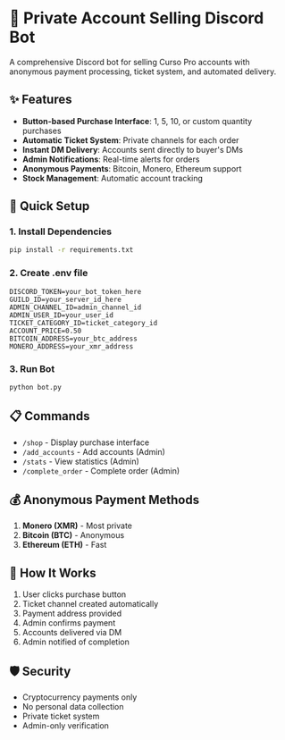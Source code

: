 # 🤖 Private Account Selling Discord Bot

A comprehensive Discord bot for selling Curso Pro accounts with anonymous payment processing, ticket system, and automated delivery.

## ✨ Features

- **Button-based Purchase Interface**: 1, 5, 10, or custom quantity purchases
- **Automatic Ticket System**: Private channels for each order
- **Instant DM Delivery**: Accounts sent directly to buyer's DMs
- **Admin Notifications**: Real-time alerts for orders
- **Anonymous Payments**: Bitcoin, Monero, Ethereum support
- **Stock Management**: Automatic account tracking

## 🚀 Quick Setup

### 1. Install Dependencies
```bash
pip install -r requirements.txt
```

### 2. Create .env file
```env
DISCORD_TOKEN=your_bot_token_here
GUILD_ID=your_server_id_here
ADMIN_CHANNEL_ID=admin_channel_id
ADMIN_USER_ID=your_user_id
TICKET_CATEGORY_ID=ticket_category_id
ACCOUNT_PRICE=0.50
BITCOIN_ADDRESS=your_btc_address
MONERO_ADDRESS=your_xmr_address
```

### 3. Run Bot
```bash
python bot.py
```

## 📋 Commands

- `/shop` - Display purchase interface
- `/add_accounts` - Add accounts (Admin)
- `/stats` - View statistics (Admin)  
- `/complete_order` - Complete order (Admin)

## 💰 Anonymous Payment Methods

1. **Monero (XMR)** - Most private
2. **Bitcoin (BTC)** - Anonymous  
3. **Ethereum (ETH)** - Fast

## 🔄 How It Works

1. User clicks purchase button
2. Ticket channel created automatically
3. Payment address provided
4. Admin confirms payment
5. Accounts delivered via DM
6. Admin notified of completion

## 🛡️ Security

- Cryptocurrency payments only
- No personal data collection
- Private ticket system
- Admin-only verification 